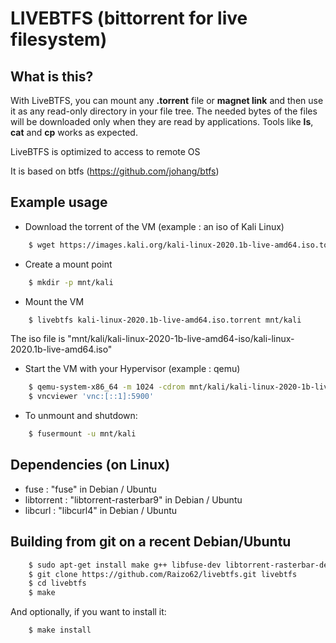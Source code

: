 # LIVEBTFS (bittorrent for live filesystem)

## What is this?

With LiveBTFS, you can mount any **.torrent** file or **magnet link** and then use it as any read-only directory in your file tree. The needed bytes of the files will be downloaded only when they are read by applications. Tools like **ls**, **cat** and **cp** works as expected.

LiveBTFS is optimized to access to remote OS

It is based on btfs (https://github.com/johang/btfs)

## Example usage

  * Download the torrent of the VM (example : an iso of Kali Linux)
```bash
    $ wget https://images.kali.org/kali-linux-2020.1b-live-amd64.iso.torrent
```

  * Create a mount point
```bash
    $ mkdir -p mnt/kali
```

  * Mount the VM
```bash
    $ livebtfs kali-linux-2020.1b-live-amd64.iso.torrent mnt/kali
```

The iso file is "mnt/kali/kali-linux-2020-1b-live-amd64-iso/kali-linux-2020.1b-live-amd64.iso"

  * Start the VM with your Hypervisor (example : qemu)
```bash
    $ qemu-system-x86_64 -m 1024 -cdrom mnt/kali/kali-linux-2020-1b-live-amd64-iso/kali-linux-2020.1b-live-amd64.iso -enable-kvm -usb -device usb-tablet
    $ vncviewer 'vnc:[::1]:5900'
```

  * To unmount and shutdown:
```bash
    $ fusermount -u mnt/kali
```

## Dependencies (on Linux)

* fuse : "fuse" in Debian / Ubuntu
* libtorrent : "libtorrent-rasterbar9" in Debian / Ubuntu
* libcurl : "libcurl4" in Debian / Ubuntu

## Building from git on a recent Debian/Ubuntu

```bash
    $ sudo apt-get install make g++ libfuse-dev libtorrent-rasterbar-dev libcurl4-openssl-dev gzip
    $ git clone https://github.com/Raizo62/livebtfs.git livebtfs
    $ cd livebtfs
    $ make
```

And optionally, if you want to install it:

```bash
    $ make install
```
